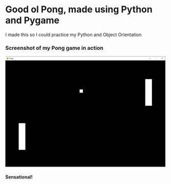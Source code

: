 # Good ol Pong, made using Python and Pygame
I made this so I could practice my Python and Object Orientation

### Screenshot of my Pong game in action
<p align="let">
  <img src="images/pong_ss.png" width="500" title="hover text">
</p>

#### Sensational!

